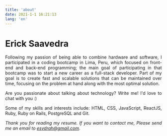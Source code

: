 ```yaml
---
title: 'about'
date: 2021-1-1 16:21:13
lang: 'en'
---
```


# Erick Saavedra

<div align="justify">

Following my passion of being able to combine hardware and software, I participated in a coding bootcamp in Lima, Peru, which focused on front-end and back-end programming; the main goal of participating in that bootcamp was to start a new career as a full-stack developer. Part of my goal is to create fast and scalable solutions that can be maintained over time, focusing on the problem at hand along with the most optimal solution.

Are you passionate about talking about technology? Write me! I'd love to chat with you :)

Some of my skills and interests include: HTML, CSS, JavaScript, ReactJS, Ruby, Ruby on Rails, PostgreSQL and Git.

_Thank you for reading my resume. If you want to contact me, Please send me an email to esvdrah@gmail.com._

</div>
